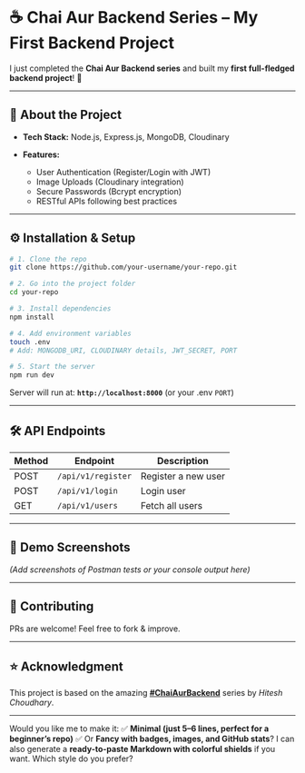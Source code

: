 # ☕ Chai Aur Backend Series – My First Backend Project

I just completed the **Chai Aur Backend series** and built my **first full-fledged backend project**! 🚀

---

## 📌 **About the Project**

* **Tech Stack:** Node.js, Express.js, MongoDB, Cloudinary
* **Features:**

  * User Authentication (Register/Login with JWT)
  * Image Uploads (Cloudinary integration)
  * Secure Passwords (Bcrypt encryption)
  * RESTful APIs following best practices

---

## ⚙️ **Installation & Setup**

```bash
# 1. Clone the repo
git clone https://github.com/your-username/your-repo.git

# 2. Go into the project folder
cd your-repo

# 3. Install dependencies
npm install

# 4. Add environment variables
touch .env
# Add: MONGODB_URI, CLOUDINARY details, JWT_SECRET, PORT

# 5. Start the server
npm run dev
```

Server will run at: **`http://localhost:8000`** (or your .env `PORT`)

---

## 🛠 **API Endpoints**

| Method | Endpoint           | Description         |
| ------ | ------------------ | ------------------- |
| POST   | `/api/v1/register` | Register a new user |
| POST   | `/api/v1/login`    | Login user          |
| GET    | `/api/v1/users`    | Fetch all users     |

---

## 📸 **Demo Screenshots**

*(Add screenshots of Postman tests or your console output here)*

---

## 🤝 **Contributing**

PRs are welcome! Feel free to fork & improve.

---

## ⭐ **Acknowledgment**

This project is based on the amazing **[#ChaiAurBackend](https://www.youtube.com/@chaiaurcode)** series by *Hitesh Choudhary*.

---

Would you like me to make it:
✅ **Minimal (just 5–6 lines, perfect for a beginner’s repo)**
✅ Or **Fancy with badges, images, and GitHub stats**?
I can also generate a **ready-to-paste Markdown with colorful shields** if you want. Which style do you prefer?
